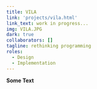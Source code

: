 ```yaml
---
title: VILA
link: 'projects/vila.html'
link_text: work in progress...
img: VILA.JPG
dark: true
collaborators: []
tagline: rethinking programming
roles:
  - Design
  - Implementation
---
```


**Some Text**